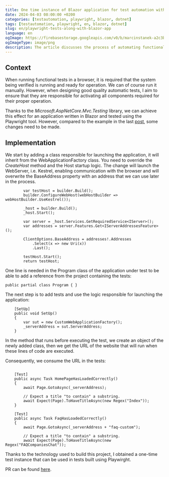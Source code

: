 ```yaml
---
title: One time instance of Blazor application for test automation with Playwirght
date: 2024-04-03 08:00:00 +0200
categories: [testautomation, playwright, blazor, dotnet]
tags: [testautomation, playwright, en, blazor, dotnet]
slug: en/playwright-tests-along-with-blazor-app 
language: en 
ogImage: https://firebasestorage.googleapis.com/v0/b/marcinstanek-a2c3b.appspot.com/o/2024-04-03-playwright-tests-along-with-blazor-app%2F2024-04-03-playwright-tests-along-with-blazor-app.png?alt=media&token=05809de2-bd2a-4fca-b73e-8b92995cca29
ogImageType: image/png
description: The article discusses the process of automating functional tests of Blazor applications using the Microsoft.AspNetCore.Mvc.Testing library and the Playwright tool. The author presents the implementation steps, from configuring the class that runs the application to writing tests to check the correct operation of the home page and the FAQ section. Thanks to this solution, a one-time test instance was obtained, significantly facilitating the testing process
---
```


## Context
When running functional tests in a browser, it is required that the system being verified is running and ready for operation.
We can of course run it manually. However, when designing good quality automatic tests, I aim to ensure that they are responsible for activating all components required for their proper operation.

Thanks to the _Microsoft.AspNetCore.Mvc.Testing_ library, we can achieve this effect for an application written in Blazor and tested using the Playwright tool.
However, compared to the example in the last [post](/en/integration-tests-dotnet), some changes need to be made.

## Implementation
We start by adding a class responsible for launching the application, it will inherit from the WebApplicationFactory class. You need to override the _CreateHost_ method and the Host startup logic. The change will launch the WebServer, i.e. Kestrel, enabling communication with the browser and will overwrite the BaseAddress property with an address that we can use later in the process.
```
        var testHost = builder.Build();  
        builder.ConfigureWebHost(webHostBuilder => webHostBuilder.UseKestrel());

        _host = builder.Build();
        _host.Start();

        var server = _host.Services.GetRequiredService<IServer>();
        var addresses = server.Features.Get<IServerAddressesFeature>();

        ClientOptions.BaseAddress = addresses!.Addresses
            .Select(x => new Uri(x))
            .Last();

        testHost.Start();
        return testHost;
```

One line is needed in the Program class of the application under test to be able to add a reference from the project containing the tests:

```
public partial class Program { }
```

The next step is to add tests and use the logic responsible for launching the application:

```
    [SetUp]
    public void SetUp()
    {
        var sut = new CustomWebApplicationFactory();
        _serverAddress = sut.ServerAddress;
    }
```

In the method that runs before executing the test, we create an object of the newly added class, then we get the URL of the website that will run when these lines of code are executed.


Consequently, we consume the URL in the tests:

```

    [Test]
    public async Task HomePageHasLoadedCorrectly()
    {
        await Page.GotoAsync(_serverAddress);

        // Expect a title "to contain" a substring.
        await Expect(Page).ToHaveTitleAsync(new Regex("Index"));
    }

    [Test]
    public async Task FaqHasLoadedCorrectly()
    {
        await Page.GotoAsync(_serverAddress + "faq-custom");

        // Expect a title "to contain" a substring.
        await Expect(Page).ToHaveTitleAsync(new Regex("FAQCompaniesChat"));
```

Thanks to the technology used to build this project, I obtained a one-time test instance that can be used in tests built using Playwirght.

PR can be found [here](https://github.com/12masta/FAQCompanies/pull/5/commits/438efde547a27049b4cef0a3c33c56c7e8df21e6).